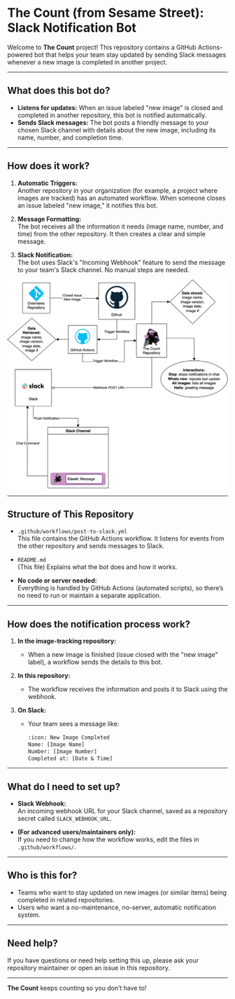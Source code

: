 # The Count (from Sesame Street): Slack Notification Bot
Welcome to **The Count** project! This repository contains a GitHub Actions-powered bot that helps your team stay updated by sending Slack messages whenever a new image is completed in another project.

---

## What does this bot do?

- **Listens for updates:** When an issue labeled "new image" is closed and completed in another repository, this bot is notified automatically.
- **Sends Slack messages:** The bot posts a friendly message to your chosen Slack channel with details about the new image, including its name, number, and completion time.

---

## How does it work?

1. **Automatic Triggers:**  
   Another repository in your organization (for example, a project where images are tracked) has an automated workflow. When someone closes an issue labeled "new image," it notifies this bot.

2. **Message Formatting:**  
   The bot receives all the information it needs (image name, number, and time) from the other repository. It then creates a clear and simple message.

3. **Slack Notification:**  
   The bot uses Slack's "Incoming Webhook" feature to send the message to your team's Slack channel. No manual steps are needed.
   
<p align="center">
  <img src="/assets/the-count-diagram.drawio.svg" default="the-count-diagram.drawio">
</p>

---

## Structure of This Repository

- `.github/workflows/post-to-slack.yml`  
  This file contains the GitHub Actions workflow. It listens for events from the other repository and sends messages to Slack.

- `README.md`  
  (This file) Explains what the bot does and how it works.

- **No code or server needed:**  
  Everything is handled by GitHub Actions (automated scripts), so there’s no need to run or maintain a separate application.

---

## How does the notification process work?

1. **In the image-tracking repository:**
   - When a new image is finished (issue closed with the "new image" label), a workflow sends the details to this bot.

2. **In this repository:**
   - The workflow receives the information and posts it to Slack using the webhook.

3. **On Slack:**
   - Your team sees a message like:
     ```
     :icon: New Image Completed
     Name: [Image Name]
     Number: [Image Number]
     Completed at: [Date & Time]
     ```

---

## What do I need to set up?

- **Slack Webhook:**  
  An incoming webhook URL for your Slack channel, saved as a repository secret called `SLACK_WEBHOOK_URL`.

- **(For advanced users/maintainers only):**  
  If you need to change how the workflow works, edit the files in `.github/workflows/`.

---

## Who is this for?

- Teams who want to stay updated on new images (or similar items) being completed in related repositories.
- Users who want a no-maintenance, no-server, automatic notification system.

---

## Need help?

If you have questions or need help setting this up, please ask your repository maintainer or open an issue in this repository.

---

**The Count** keeps counting so you don’t have to!
